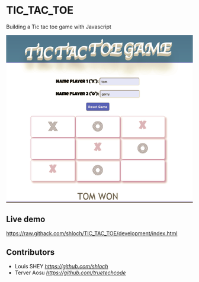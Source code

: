 # TIC_TAC_TOE

Building a Tic tac toe game with Javascript

![alt text](https://github.com/shloch/TIC_TAC_TOE/blob/development/asset/game.png)

## Live demo

https://raw.githack.com/shloch/TIC_TAC_TOE/development/index.html

## Contributors

- Louis SHEY _https://github.com/shloch_
- Terver Aosu _https://github.com/truetechcode_

